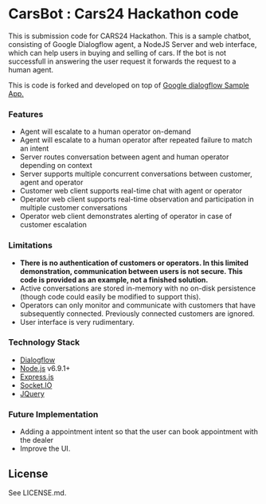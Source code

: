 # CarsBot : Cars24 Hackathon code 

This is submission code for CARS24 Hackathon. This is a sample chatbot, consisting of Google Dialogflow agent, a NodeJS Server and web interface, which can help users in buying and selling of cars. If the bot is not successfull in answering the user request it forwards the request to a human agent.

This is code is forked and developed on top of [Google dialogflow Sample App.](https://github.com/dialogflow/agent-human-handoff-nodejs)


### Features
* Agent will escalate to a human operator on-demand
* Agent will escalate to a human operator after repeated failure to match an intent
* Server routes conversation between agent and human operator depending on context
* Server supports multiple concurrent conversations between customer, agent and operator
* Customer web client supports real-time chat with agent or operator
* Operator web client supports real-time observation and participation in multiple customer conversations
* Operator web client demonstrates alerting of operator in case of customer escalation

### Limitations
* **There is no authentication of customers or operators. In this limited demonstration, communication
between users is not secure. This code is provided as an example, not a finished solution.**
* Active conversations are stored in-memory with no on-disk persistence (though code could
easily be modified to support this).
* Operators can only monitor and communicate with customers that have subsequently connected. Previously
connected customers are ignored.
* User interface is very rudimentary. 

### Technology Stack
* [Dialogflow](https://dialogflow.com/)
* [Node.js](https://nodejs.org/en/) v6.9.1+
* [Express.js](https://expressjs.com/)
* [Socket.IO](https://socket.io/)
* [JQuery](https://jquery.com/)

### Future Implementation
* Adding a appointment intent so that the user can book appointment with the dealer
* Improve the UI.

## License
See LICENSE.md.
